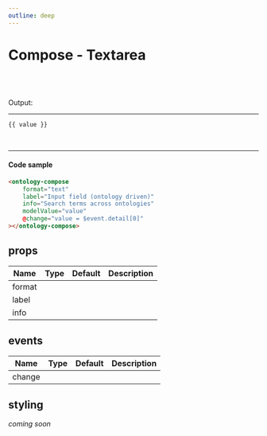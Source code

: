 ```yaml
---
outline: deep
---
```


# Compose - Textarea

<script setup lang="ts">
import "./../dist/index.js";
import { ref } from 'vue';
let value = ref("")
</script>

<br/>

<div>
<ontology-compose
    format="text"
    label="Input field (ontology driven)"
    info="Search terms across ontologies"
    modelValue="value"
    @change="value = $event.detail[0]"
></ontology-compose>
</div>

<br/>

<span v-if="value && value != ''">
<br/>Output:

---

<pre class="custom-code-block"><code>{{ value }}</code></pre>

</span>
<br/>

---

#### Code sample

```html
<ontology-compose
    format="text"
    label="Input field (ontology driven)"
    info="Search terms across ontologies"
    modelValue="value"
    @change="value = $event.detail[0]"
></ontology-compose>
```

## props

| Name        |      Type      |  Default | Description |
| ----------- | :------------: | :------: | :---------- |
| format      |                |          |             |
| label       |                |          |             |
| info        |                |          |             |

## events

| Name        |      Type      |  Default | Description |
| ----------- | :------------: | :------: | :---------- |
| change      |                |          |             |

## styling

*coming soon*